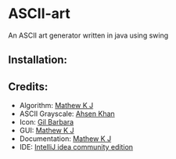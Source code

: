 # ASCII-art
An ASCII art generator written in java using swing

## Installation:


## Credits:

- Algorithm: [Mathew K J](https://github.com/MathewKJ2048)
- ASCII Grayscale: [Ahsen Khan](https://stackoverflow.com/users/15293262/ahsen-khan)
- Icon: [Gil Barbara](https://github.com/gilbarbara)
- GUI: [Mathew K J](https://github.com/MathewKJ2048)
- Documentation: [Mathew K J](https://github.com/MathewKJ2048)
- IDE: [IntelliJ idea community edition](https://www.jetbrains.com/idea/download/#section=windows)
